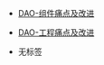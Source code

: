 - [DAO-组件痛点及改进](/docs/框架设计/工程开发设计/DAO封装设计/DAO-组件痛点及改进)
- [DAO-工程痛点及改进](/docs/框架设计/工程开发设计/DAO封装设计/DAO-工程痛点及改进)

- 无标签